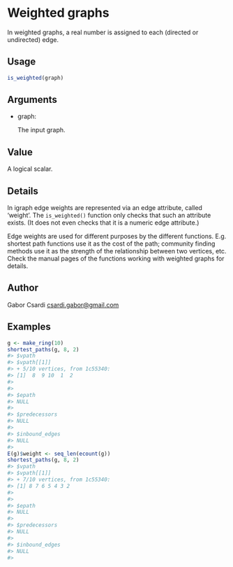 # Weighted graphs

In weighted graphs, a real number is assigned to each (directed or
undirected) edge.

## Usage

``` r
is_weighted(graph)
```

## Arguments

- graph:

  The input graph.

## Value

A logical scalar.

## Details

In igraph edge weights are represented via an edge attribute, called
‘weight’. The `is_weighted()` function only checks that such an
attribute exists. (It does not even checks that it is a numeric edge
attribute.)

Edge weights are used for different purposes by the different functions.
E.g. shortest path functions use it as the cost of the path; community
finding methods use it as the strength of the relationship between two
vertices, etc. Check the manual pages of the functions working with
weighted graphs for details.

## Author

Gabor Csardi <csardi.gabor@gmail.com>

## Examples

``` r
g <- make_ring(10)
shortest_paths(g, 8, 2)
#> $vpath
#> $vpath[[1]]
#> + 5/10 vertices, from 1c55340:
#> [1]  8  9 10  1  2
#> 
#> 
#> $epath
#> NULL
#> 
#> $predecessors
#> NULL
#> 
#> $inbound_edges
#> NULL
#> 
E(g)$weight <- seq_len(ecount(g))
shortest_paths(g, 8, 2)
#> $vpath
#> $vpath[[1]]
#> + 7/10 vertices, from 1c55340:
#> [1] 8 7 6 5 4 3 2
#> 
#> 
#> $epath
#> NULL
#> 
#> $predecessors
#> NULL
#> 
#> $inbound_edges
#> NULL
#> 
```
